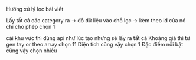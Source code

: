Hướng xử lý lọc bài viết

Lấy tất cả các category ra -> đổ dữ liệu vào chỗ lọc -> kèm theo id của nó chỉ cho phép chọn 1

cái khu vực thì dùng api như lúc tạo nhưng sẽ lấy ra tất cả
Khoảng giá thì tự gen tay or theo array chọn 11
Diện tích cũng vậy chọn 1
Đặc điểm nổi bật cũng vậy chọn nhiều
